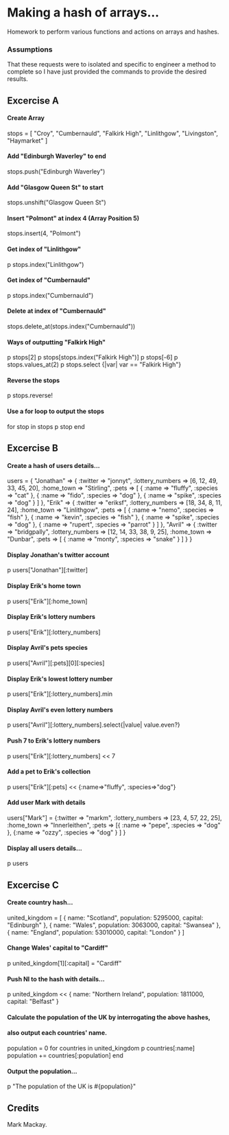 # Making a hash of arrays...

Homework to perform various functions and actions on arrays and hashes.

### Assumptions
That these requests were to isolated and specific to engineer a method to complete so I have just provided the commands to provide the desired results.

## Excercise A
#### Create Array
stops = [ "Croy", "Cumbernauld", "Falkirk High", "Linlithgow", "Livingston", "Haymarket" ]
#### Add "Edinburgh Waverley" to end
stops.push("Edinburgh Waverley")
#### Add "Glasgow Queen St" to start
stops.unshift("Glasgow Queen St")
#### Insert "Polmont" at index 4 (Array Position 5)
stops.insert(4, "Polmont")
#### Get index of "Linlithgow"
p stops.index("Linlithgow")
#### Get index of "Cumbernauld"
p stops.index("Cumbernauld")
#### Delete at index of "Cumbernauld"
stops.delete_at(stops.index("Cumbernauld"))
#### Ways of outputting "Falkirk High"
p stops[2]
p stops[stops.index("Falkirk High")]
p stops[-6]
p stops.values_at(2)
p stops.select {|var| var == "Falkirk High"}
#### Reverse the stops
p stops.reverse!
#### Use a for loop to output the stops
for stop in stops
  p stop
end

## Excercise B

#### Create a hash of users details...
users = {
  "Jonathan" => {
    :twitter => "jonnyt",
    :lottery_numbers => [6, 12, 49, 33, 45, 20],
    :home_town => "Stirling",
    :pets => [
    {
      :name => "fluffy",
      :species => "cat"
    },
    {
      :name => "fido",
      :species => "dog"
    },
    {
      :name => "spike",
      :species => "dog"
    }
  ]
  },
  "Erik" => {
    :twitter => "eriksf",
    :lottery_numbers => [18, 34, 8, 11, 24],
    :home_town => "Linlithgow",
    :pets => [
    {
      :name => "nemo",
      :species => "fish"
    },
    {
      :name => "kevin",
      :species => "fish"
    },
    {
      :name => "spike",
      :species => "dog"
    },
    {
      :name => "rupert",
      :species => "parrot"
    }
  ]
  },
  "Avril" => {
    :twitter => "bridgpally",
    :lottery_numbers => [12, 14, 33, 38, 9, 25],
    :home_town => "Dunbar",
    :pets => [
      {
        :name => "monty",
        :species => "snake"
      }
    ]
  }
}
#### Display Jonathan's twitter account
p users["Jonathan"][:twitter]
#### Display Erik's home town
p users["Erik"][:home_town]
#### Display Erik's lottery numbers
p users["Erik"][:lottery_numbers]
#### Display Avril's pets species
p users["Avril"][:pets][0][:species]
#### Display Erik's lowest lottery number
p users["Erik"][:lottery_numbers].min
#### Display Avril's even lottery numbers
p users["Avril"][:lottery_numbers].select{|value| value.even?}
#### Push 7 to Erik's lottery numbers
p users["Erik"][:lottery_numbers] << 7
#### Add a pet to Erik's collection
p users["Erik"][:pets] << {:name=>"fluffy", :species=>"dog"}
#### Add user Mark with details
users["Mark"] = {:twitter => "markm",
                   :lottery_numbers => [23, 4, 57, 22, 25],
                   :home_town => "Innerleithen",
                   :pets => [{
                            :name => "pepe",
                            :species => "dog"
                            },
                            {:name => "ozzy",
                              :species => "dog"
                            }
                            ]
                          }
#### Display all users details...
p users




## Excercise C

#### Create country hash...
united_kingdom = [
  {
    name: "Scotland",
    population: 5295000,
    capital: "Edinburgh"
  },
  {
    name: "Wales",
    population: 3063000,
    capital: "Swansea"
  },
  {
    name: "England",
    population: 53010000,
    capital: "London"
  }
]
#### Change Wales' capital to "Cardiff"
p united_kingdom[1][:capital] = "Cardiff"
#### Push NI to the hash with details...
p united_kingdom << {
    name: "Northern Ireland",
    population: 1811000,
    capital: "Belfast"
  }
#### Calculate the population of the UK by interrogating the above hashes,
#### also output each countries' name.
population = 0
for countries in united_kingdom
  p countries[:name]
  population += countries[:population]
end
#### Output the population...
p "The population of the UK is #{population}"

## Credits
Mark Mackay.
